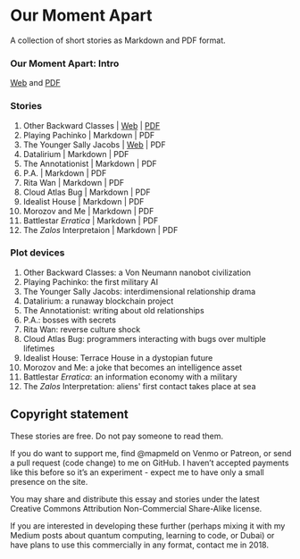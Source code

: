 # Our Moment Apart

A collection of short stories as Markdown and PDF format.

### Our Moment Apart: Intro

<a href='https://github.com/mapmeld/our-moment-apart/blob/gh-pages/0-intro/0-intro.md'>Web</a>
and
<a href='https://github.com/mapmeld/our-moment-apart/raw/gh-pages/0-intro/0-intro.pdf'>PDF</a>

### Stories

1. Other Backward Classes | <a href='https://github.com/mapmeld/our-moment-apart/blob/gh-pages/1-other-backward-classes/Other%20Backward%20Classes.md'>Web</a> | <a href='https://github.com/mapmeld/our-moment-apart/raw/gh-pages/1-other-backward-classes/Other%20Backward%20Classes.pdf'>PDF</a>
2. Playing Pachinko | Markdown | PDF
3. The Younger Sally Jacobs | <a href='https://github.com/mapmeld/our-moment-apart/blob/gh-pages/3-sally-jacobs/3-sally-jacobs.md'>Web</a> | PDF
4. Datalirium | Markdown | PDF
5. The Annotationist | Markdown | PDF
6. P.A. | Markdown | PDF
7. Rita Wan | Markdown | PDF
8. Cloud Atlas Bug | Markdown | PDF
9. Idealist House | Markdown | PDF
10. Morozov and Me | Markdown | PDF
11. Battlestar *Erratica* | Markdown | PDF
12. The *Zalos* Interpretaion | Markdown | PDF

### Plot devices

1. Other Backward Classes: a Von Neumann nanobot civilization
2. Playing Pachinko: the first military AI
3. The Younger Sally Jacobs: interdimensional relationship drama
4. Datalirium: a runaway blockchain project
5. The Annotationist: writing about old relationships
6. P.A.: bosses with secrets
7. Rita Wan: reverse culture shock
8. Cloud Atlas Bug: programmers interacting with bugs over multiple lifetimes
9. Idealist House: Terrace House in a dystopian future
10. Morozov and Me: a joke that becomes an intelligence asset
11. Battlestar *Erratica*: an information economy with a military
12. The *Zalos* Interpretation: aliens' first contact takes place at sea

## Copyright statement

These stories are free. Do not pay someone to read them.

If you do want to support me, find @mapmeld on Venmo or Patreon, or send a pull request (code change) to me on GitHub. 
I haven’t accepted payments like this before so it’s an experiment - expect me to have only a small presence on the site.

You may share and distribute this essay and stories under the latest Creative Commons Attribution Non-Commercial Share-Alike license.

If you are interested in developing these further (perhaps mixing it with my Medium posts about quantum computing, learning to code, or Dubai) or have plans to use this commercially in any format, contact me in 2018.


